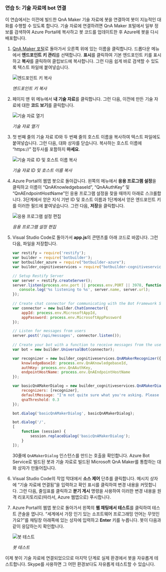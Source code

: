 ### <a name="exercise-5-connect-the-bot-to-the-knowledge-base"></a>연습 5: 기술 자료에 bot 연결

이 연습에서는 이전에 빌드한 QnA Maker 기술 자료에 봇을 연결하여 봇이 지능적인 대화를 수행할 수 있도록 합니다. 기술 자료에 연결하려면 QnA Maker 포털에서 일부 정보를 검색하여 Azure Portal에 복사하고 봇 코드를 업데이트한 후 Azure에 봇을 다시 배포합니다.

1. [QnA Maker 포털](https://www.qnamaker.ai/)로 돌아가서 오른쪽 위에 있는 이름을 클릭합니다. 드롭다운 메뉴에서 **엔드포인트 키 관리**를 선택합니다. **표시**를 클릭하여 기본 엔드포인트 키를 표시하고 **복사**를 클릭하여 클립보드에 복사합니다. 그런 다음 쉽게 바로 검색할 수 있도록 텍스트 파일에 붙여넣습니다.

    ![엔드포인트 키 복사](../images/copy-primary-key.png)
    
    _엔드포인트 키 복사_ 

1. 페이지 맨 위 메뉴에서 **내 기술 자료**를 클릭합니다. 그런 다음, 이전에 만든 기술 자료에 대한 **코드 보기**를 클릭합니다.

    ![기술 자료 열기](../images/open-knowledge-base.png)

    _기술 자료 열기_

1. 첫 번째 줄의 기술 자료 ID와 두 번째 줄의 호스트 이름을 복사하여 텍스트 파일에도 붙여넣습니다. 그런 다음, 대화 상자를 닫습니다. 복사하는 호스트 이름에 “https://” 접두사를 포함하지 **마세요**.

    ![기술 자료 ID 및 호스트 이름 복사](../images/copy-endpoint-info.png)
    
    _기술 자료 ID 및 호스트 이름 복사_  

1. Azure Portal의 웹앱 봇으로 돌아갑니다. 왼쪽의 메뉴에서 **응용 프로그램 설정**을 클릭하고 이름이 “QnAKnowledgebaseId”, “QnAAuthKey” 및 “QnAEndpointHostName”인 응용 프로그램 설정을 찾을 때까지 아래로 스크롤합니다. 3단계에서 얻은 지식 기반 ID 및 호스트 이름과 1단계에서 얻은 엔드포인트 키를 이러한 필드에 붙여넣습니다. 그런 다음, **저장**을 클릭합니다.

    ![응용 프로그램 설정 편집](../images/enter-app-settings.png)

    _응용 프로그램 설정 편집_ 
 
1. Visual Studio Code로 돌아가서 **app.js**의 콘텐츠를 아래 코드로 바꿉니다. 그런 다음, 파일을 저장합니다.

    ```JavaScript
    var restify = require('restify');
    var builder = require('botbuilder');
    var botbuilder_azure = require("botbuilder-azure");
    var builder_cognitiveservices = require("botbuilder-cognitiveservices");
    
    // Setup Restify Server
    var server = restify.createServer();
    server.listen(process.env.port || process.env.PORT || 3978, function () {
       console.log('%s listening to %s', server.name, server.url); 
    });
      
    // Create chat connector for communicating with the Bot Framework Service
    var connector = new builder.ChatConnector({
        appId: process.env.MicrosoftAppId,
        appPassword: process.env.MicrosoftAppPassword     
    });
    
    // Listen for messages from users 
    server.post('/api/messages', connector.listen());
     
    // Create your bot with a function to receive messages from the user
    var bot = new builder.UniversalBot(connector);
    
    var recognizer = new builder_cognitiveservices.QnAMakerRecognizer({
        knowledgeBaseId: process.env.QnAKnowledgebaseId, 
        authKey: process.env.QnAAuthKey,
        endpointHostName: process.env.QnAEndpointHostName
    });
    
    var basicQnAMakerDialog = new builder_cognitiveservices.QnAMakerDialog({
        recognizers: [recognizer],
        defaultMessage: "I'm not quite sure what you're asking. Please ask your question again.",
        qnaThreshold: 0.3
    });
    
    bot.dialog('basicQnAMakerDialog', basicQnAMakerDialog);
    
    bot.dialog('/',
    [
        function (session) {
            session.replaceDialog('basicQnAMakerDialog');
        }
    ]);
    ```

    30줄에 ```QnAMakerDialog``` 인스턴스를 만드는 호출을 확인합니다. Azure Bot Service로 빌드된 봇과 기술 자료로 빌드된 Microsoft QnA Maker를 통합하는 대화 상자가 만들어집니다.
 
1. Visual Studio Code의 작업 막대에서 **소스 제어** 단추를 클릭합니다. 메시지 상자에 “기술 자료에 연결됨”을 입력하고 확인 표시를 클릭하여 변경 내용을 커밋합니다. 그런 다음, 줄임표를 클릭하고 **분기 게시** 명령을 사용하여 이러한 변경 내용을 원격 리포지토리로(따라서, Azure 웹앱으로) 푸시합니다.

1. Azure Portal의 웹앱 봇으로 돌아가서 왼쪽의 **웹 채팅에서 테스트**를 클릭하여 테스트 콘솔을 엽니다. “세계에서 가장 인기 있는 소프트웨어 프로그래밍 언어는 무엇인가요?”를 채팅창 아래쪽에 있는 상자에 입력하고 **Enter** 키를 누릅니다. 봇이 다음과 같이 응답하는지 확인합니다.

    ![봇 테스트](../images/portal-testing-chat.png)

    _봇 테스트_

이제 봇이 기술 자료에 연결되었으므로 마지막 단계로 실제 환경에서 봇을 자유롭게 테스트합니다. Skype를 사용하면 그 어떤 환경보다도 자유롭게 테스트할 수 있습니다.